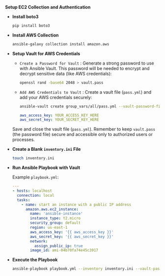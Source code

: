 **Setup EC2 Collection and Authentication**

- **Install boto3**

  ```bash
  pip install boto3
  ```

- **Install AWS Collection**

  ```bash
  ansible-galaxy collection install amazon.aws
  ```

- **Setup Vault for AWS Credentials**

  - `Create a Password for Vault` : Generate a strong password to use with Ansible Vault. This password will be needed to encrypt and decrypt sensitive data (like AWS credentials):

    ```bash
    openssl rand -base64 2048 > vault.pass
    ```

  - `Add AWS Credentials to Vault` : Create a vault file (`pass.yml`) and add your AWS credentials securely:

    ```bash
    ansible-vault create group_vars/all/pass.yml --vault-password-file vault.pass
    ```

    ```yaml
    aws_access_key: YOUR_ACCESS_KEY_HERE
    aws_secret_key: YOUR_SECRET_KEY_HERE
    ```

  Save and close the vault file (`pass.yml`). Remember to keep `vault.pass` (the password file) secure and accessible only to authorized users or processes.

- **Create a Blank `inventory.ini` File**

  ```bash
  touch inventory.ini
  ```

- **Run Ansible Playbook with Vault**

  Example `playbook.yml`:

  ```yaml
  ---
  - hosts: localhost
    connection: local
    tasks:
      - name: start an instance with a public IP address
        amazon.aws.ec2_instance:
          name: 'ansible-instance'
          instance_type: t2.micro
          security_group: default
          region: us-east-1
          aws_access_key: '{{ aws_access_key }}'
          aws_secret_key: '{{ aws_secret_key }}'
          network:
            assign_public_ip: true
          image_id: ami-04b70fa74e45c3917
  ```

- **Execute the Playbook**

  ```bash
  ansible-playbook playbook.yml --inventory inventory.ini --vault-password-file vault.pass
  ```
